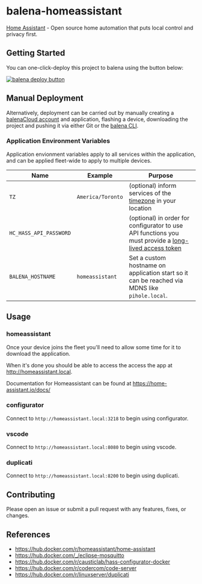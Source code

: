 # balena-homeassistant

[Home Assistant](https://www.home-assistant.io/) - Open source home automation that puts local control and privacy first.

## Getting Started

You can one-click-deploy this project to balena using the button below:

[![balena deploy button](https://balena.io/deploy.svg)](https://dashboard.balena-cloud.com/deploy?repoUrl=https://github.com/klutchell/balena-homeassistant)

## Manual Deployment

Alternatively, deployment can be carried out by manually creating a [balenaCloud account](https://dashboard.balena-cloud.com) and application, flashing a device, downloading the project and pushing it via either Git or the [balena CLI](https://github.com/balena-io/balena-cli).

### Application Environment Variables

Application envionment variables apply to all services within the application, and can be applied fleet-wide to apply to multiple devices.

| Name                   | Example           | Purpose                                                                                                                                                                             |
| ---------------------- | ----------------- | ----------------------------------------------------------------------------------------------------------------------------------------------------------------------------------- |
| `TZ`                   | `America/Toronto` | (optional) inform services of the [timezone](https://en.wikipedia.org/wiki/List_of_tz_database_time_zones) in your location                                                         |
| `HC_HASS_API_PASSWORD` |                   | (optional) in order for configurator to use API functions you must provide a [long-lived access token](https://developers.home-assistant.io/docs/auth_api/#long-lived-access-token) |
| `BALENA_HOSTNAME`      | `homeassistant`   | Set a custom hostname on application start so it can be reached via MDNS like `pihole.local`.                                                                                       |

## Usage

### homeassistant

Once your device joins the fleet you'll need to allow some time for it to download the application.

When it's done you should be able to access the access the app at http://homeassistant.local.

Documentation for Homeassistant can be found at https://home-assistant.io/docs/

### configurator

Connect to `http://homeassistant.local:3218` to begin using configurator.

### vscode

Connect to `http://homeassistant.local:8080` to begin using vscode.

### duplicati

Connect to `http://homeassistant.local:8200` to begin using duplicati.

## Contributing

Please open an issue or submit a pull request with any features, fixes, or changes.

## References

- <https://hub.docker.com/r/homeassistant/home-assistant>
- <https://hub.docker.com/_/eclipse-mosquitto>
- <https://hub.docker.com/r/causticlab/hass-configurator-docker>
- <https://hub.docker.com/r/codercom/code-server>
- <https://hub.docker.com/r/linuxserver/duplicati>
